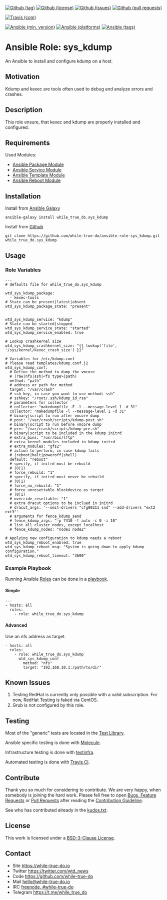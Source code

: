<!--
name: README.md
description: This file contains important information for the repository.
author: while-true-do.io
contact: hello@while-true-do.io
license: BSD-3-Clause
-->

<!-- github shields -->
[![Github (tag)](https://img.shields.io/github/tag/while-true-do/ansible-role-sys_kdump.svg)](https://github.com/while-true-do/ansible-role-sys_kdump/tags)
[![Github (license)](https://img.shields.io/github/license/while-true-do/ansible-role-sys_kdump.svg)](https://github.com/while-true-do/ansible-role-sys_kdump/blob/master/LICENSE)
[![Github (issues)](https://img.shields.io/github/issues/while-true-do/ansible-role-sys_kdump.svg)](https://github.com/while-true-do/ansible-role-sys_kdump/issues)
[![Github (pull requests)](https://img.shields.io/github/issues-pr/while-true-do/ansible-role-sys_kdump.svg)](https://github.com/while-true-do/ansible-role-sys_kdump/pulls)
<!-- travis shields -->
[![Travis (com)](https://img.shields.io/travis/com/while-true-do/ansible-role-sys_kdump.svg)](https://travis-ci.com/while-true-do/ansible-role-sys_kdump)
<!-- ansible shields -->
[![Ansible (min. version)](https://img.shields.io/badge/dynamic/yaml.svg?label=Min.%20Ansible%20Version&url=https%3A%2F%2Fraw.githubusercontent.com%2Fwhile-true-do%2Fansible-role-sys_kdump%2Fmaster%2Fmeta%2Fmain.yml&query=%24.galaxy_info.min_ansible_version&colorB=black)](https://galaxy.ansible.com/while_true_do/sys_kdump)
[![Ansible (platforms)](https://img.shields.io/badge/dynamic/yaml.svg?label=Supported%20OS&url=https%3A%2F%2Fraw.githubusercontent.com%2Fwhile-true-do%2Fansible-role-sys_kdump%2Fmaster%2Fmeta%2Fmain.yml&query=galaxy_info.platforms%5B*%5D.name&colorB=black)](https://galaxy.ansible.com/while_true_do/sys_kdump)
[![Ansible (tags)](https://img.shields.io/badge/dynamic/yaml.svg?label=Galaxy%20Tags&url=https%3A%2F%2Fraw.githubusercontent.com%2Fwhile-true-do%2Fansible-role-sys_kdump%2Fmaster%2Fmeta%2Fmain.yml&query=%24.galaxy_info.galaxy_tags%5B*%5D&colorB=black)](https://galaxy.ansible.com/while_true_do/sys_kdump)

# Ansible Role: sys_kdump

An Ansible to install and configure kdump on a host.

## Motivation

Kdump and kexec are tools often used to debug and analyze errors and crashes.

## Description

This role ensure, that kexec and kdump are properly installed and configured.

## Requirements

Used Modules:

-   [Ansible Package Module](https://docs.ansible.com/ansible/latest/modules/package_module.html)
-   [Ansible Service Module](https://docs.ansible.com/ansible/latest/modules/service_module.html)
-   [Ansible Template Module](https://docs.ansible.com/ansible/latest/modules/template_module.html)
-   [Ansible Reboot Module](https://docs.ansible.com/ansible/latest/modules/reboot_module.html)

## Installation

Install from [Ansible Galaxy](https://galaxy.ansible.com/while_true_do/sys_kdump)
```
ansible-galaxy install while_true_do.sys_kdump
```

Install from [Github](https://github.com/while-true-do/ansible-role-sys_kdump)
```
git clone https://github.com/while-true-do/ansible-role-sys_kdump.git while_true_do.sys_kdump
```

## Usage

### Role Variables

```
---
# defaults file for while_true_do.sys_kdump

wtd_sys_kdump_package:
  - kexec-tools
# State can be present|latest|absent
wtd_sys_kdump_package_state: "present"


wtd_sys_kdump_service: "kdump"
# State can be started|stopped
wtd_sys_kdump_service_state: "started"
wtd_sys_kdump_service_enabled: true

# Lookup crashkernel size
wtd_sys_kdump_crashkernel_size: "{{ lookup('file', '/sys/kernel/kexec_crash_size') }}"

# Variables for /etc/kdump.conf
# Please read templates/kdump.conf.j2
wtd_sys_kdump_conf:
  # Define the method to dump the vmcore
  # (raw|nfs|ssh|<fs type>|path)
  method: "path"
  # address or path for method
  target: "/var/crash"
  # ssh key, in case you want to use method: ssh^
  # sshkey: "/root/.ssh/kdump_id_rsa"
  # parameters for collector
  # collector: "makedumpfile -F -l --message-level 1 -d 31"
  collector: "makedumpfile -l --message-level 1 -d 31"
  # binary|script to run after vmcore dump
  # post: "/var/crash/scripts/kdump-post.sh"
  # binary|script to run before vmcore dump
  # pre: "/var/crash/scripts/kdump-pre.sh"
  # binary|script to be included in the kdump initrd
  # extra_bins: "/usr/bin/lftp"
  # extra kernel modules included in kdump initrd
  # extra_modules: "gfs2"
  # action to perform, in case kdump fails
  # (reboot|halt|poweroff|shell)
  default: "reboot"
  # specify, if initrd must be rebuild
  # (0|1)
  # force_rebuild: "1"
  # specify, if initrd must never be rebuild
  # (0|1)
  # force_no_rebuild: "1"
  # force unresettable blockdevice as target
  # (0|1)
  # override_resettable: "1"
  # extra dracut options to be inclued in initrd
  # dracut_args: '--omit-drivers "cfg80211 snd" --add-drivers "ext2 ext3"'
  # arguments for fence_kdump_send
  # fence_kdump_args: "-p 7410 -f auto -c 0 -i 10"
  # list all cluster nodes, except localhost
  # fence_kdump_nodes: "node1 node2"

# Applying new configuration to kdump needs a reboot
wtd_sys_kdump_reboot_enabled: true
wtd_sys_kdump_reboot_msg: "System is going down to apply kdump configuration."
wtd_sys_kdump_reboot_timeout: "3600"
```

### Example Playbook

Running Ansible
[Roles](https://docs.ansible.com/ansible/latest/user_guide/playbooks_reuse_roles.html)
can be done in a
[playbook](https://docs.ansible.com/ansible/latest/user_guide/playbooks_intro.html).

#### Simple

```
---
- hosts: all
  roles:
    - role: while_true_do.sys_kdump
```

#### Advanced

Use an nfs address as target.

```
- hosts: all
  roles:
    - role: while_true_do.sys_kdump
      wtd_sys_kdump_conf
        method: "nfs"
        target: "192.168.10.1:/path/to/dir"
```

## Known Issues

1.  Testing RedHat is currently only possible with a valid subscription.
    For now, RedHat Testing is faked via CentOS.
2.  Grub is not configured by this role.

## Testing

Most of the "generic" tests are located in the
[Test Library](https://github.com/while-true-do/test-library).

Ansible specific testing is done with
[Molecule](https://molecule.readthedocs.io/en/stable/).

Infrastructure testing is done with
[testinfra](https://testinfra.readthedocs.io/en/stable/).

Automated testing is done with [Travis CI](https://travis-ci.com/while-true-do).

## Contribute

Thank you so much for considering to contribute. We are very happy, when somebody
is joining the hard work. Please fell free to open
[Bugs, Feature Requests](https://github.com/while-true-do/ansible-role-sys_kdump/issues)
or [Pull Requests](https://github.com/while-true-do/ansible-role-sys_kdump/pulls) after
reading the [Contribution Guideline](https://github.com/while-true-do/doc-library/blob/master/docs/CONTRIBUTING.md).

See who has contributed already in the [kudos.txt](./kudos.txt).

## License

This work is licensed under a [BSD-3-Clause License](https://opensource.org/licenses/BSD-3-Clause).

## Contact

-   Site <https://while-true-do.io>
-   Twitter <https://twitter.com/wtd_news>
-   Code <https://github.com/while-true-do>
-   Mail [hello@while-true-do.io](mailto:hello@while-true-do.io)
-   IRC [freenode, #while-true-do](https://webchat.freenode.net/?channels=while-true-do)
-   Telegram <https://t.me/while_true_do>
